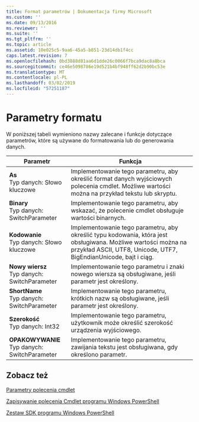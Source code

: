 ```yaml
---
title: Format parametrów | Dokumentacja firmy Microsoft
ms.custom: ''
ms.date: 09/13/2016
ms.reviewer: ''
ms.suite: ''
ms.tgt_pltfrm: ''
ms.topic: article
ms.assetid: 10e025c5-9aa6-45a5-b851-23d14db1f4cc
caps.latest.revision: 7
ms.openlocfilehash: 0bd3888d81aa6d1dde26c0066f7bca9dac8a8bca
ms.sourcegitcommit: ce46e5098786e19d521b4bf948ff62d2b90bc53e
ms.translationtype: MT
ms.contentlocale: pl-PL
ms.lasthandoff: 03/02/2019
ms.locfileid: "57251187"
---
```

# <a name="format-parameters"></a>Parametry formatu

W poniższej tabeli wymieniono nazwy zalecane i funkcje dotyczące parametrów, które są używane do formatowania lub do generowania danych.

|Parametr|Funkcja|
|---|---|
|**As**<br>Typ danych: Słowo kluczowe|Implementowanie tego parametru, aby określić format danych wyjściowych polecenia cmdlet. Możliwe wartości można na przykład tekstu lub skryptu.|
|**Binary**<br>Typ danych: SwitchParameter|Implementowanie tego parametru, aby wskazać, że polecenie cmdlet obsługuje wartości binarnych.|
|**Kodowanie**<br>Typ danych: Słowo kluczowe|Implementowanie tego parametru, aby określić typu kodowania, która jest obsługiwana. Możliwe wartości można na przykład ASCII, UTF8, Unicode, UTF7, BigEndianUnicode, bajt i ciąg.|
|**Nowy wiersz**<br>Typ danych: SwitchParameter|Implementowanie tego parametru i znaki nowego wiersza są obsługiwane, jeśli parametr jest określony.|
|**ShortName**<br>Typ danych: SwitchParameter|Implementowanie tego parametru, krótkich nazw są obsługiwane, jeśli parametr jest określony.|
|**Szerokość**<br>Typ danych: Int32|Implementowanie tego parametru, użytkownik może określić szerokość urządzenia wyjściowego.|
|**OPAKOWYWANIE**<br>Typ danych: SwitchParameter|Implementowanie tego parametru, zawijania tekstu jest obsługiwana, gdy określono parametr.|
## <a name="see-also"></a>Zobacz też

[Parametry polecenia cmdlet](./cmdlet-parameters.md)

[Zapisywanie polecenia Cmdlet programu Windows PowerShell](./writing-a-windows-powershell-cmdlet.md)

[Zestaw SDK programu Windows PowerShell](../windows-powershell-reference.md)
